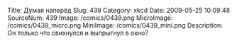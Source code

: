 Title: Думая наперёд 
Slug: 439 
Category: xkcd 
Date: 2009-05-25 10:09:48 
SourceNum: 439 
Image: /comics/0439.png 
MicroImage: /comics/0439_micro.png 
MiniImage: /comics/0439_mini.png 
Description: Он только что свихнулся и выпрыгнул в окно? 

